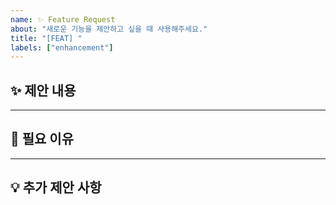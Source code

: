 ```yaml
---
name: ✨ Feature Request
about: "새로운 기능을 제안하고 싶을 때 사용해주세요."
title: "[FEAT] "
labels: ["enhancement"]
---
```


## ✨ 제안 내용
<!-- 어떤 기능이 필요하다고 생각하는지 설명해주세요
e.g., 유저 프로필 편집 기능이 필요합니다. -->

---

## 📌 필요 이유
<!-- 이 기능이 왜 필요한지, 어떤 문제를 해결하는지 적어주세요
e.g., 현재는 회원 가입 후 정보를 수정할 수 없습니다. -->

---

## 💡 추가 제안 사항
<!-- 관련 아이디어나 구현에 참고할 만한 자료가 있다면 적어주세요
e.g.,
- Figma 디자인 링크
- 유사 서비스 참고 등 -->